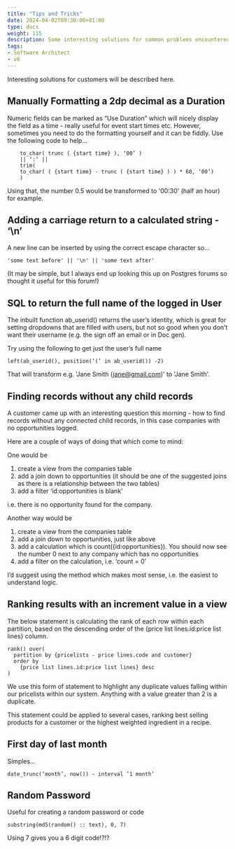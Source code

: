 ```yaml
---
title: "Tips and Tricks"
date: 2024-04-02T09:30:00+01:00
type: docs
weight: 115
description: Some interesting solutions for common problems encountered when building apps with Agilebase
tags:
- Software Architect
- v6
---
```

Interesting solutions for customers will be described here.
## Manually Formatting a 2dp decimal as a Duration 
Numeric fields can be marked as “Use Duration” which will nicely display the field as a time - really useful for event start times etc.
However, sometimes you need to do the formatting yourself and it can be fiddly.
Use the following code to help…
~~~
    to_char( trunc ( {start time} ), ‘00’ )
    || ‘:’ ||
    trim(
    to_char( ( {start time} - trunc ( {start time} ) ) * 60, ‘00’)
    )
~~~
Using that, the number 0.5 would be transformed to '00:30' (half an hour) for example.

## Adding a carriage return to a calculated string - ‘\n’
A new line can be inserted by using the correct escape character so…
~~~
'some text before' || '\n' || 'some text after'
~~~
(It may be simple, but I always end up looking this up on Postgres forums so thought it useful for this forum!)

## SQL to return the full name of the logged in User 
The inbuilt function ab_userid() returns the user’s identity, which is great for setting dropdowns that are filled with users, but not so good when you don’t want their username (e.g. the sign off an email or in Doc gen).

Try using the following to get just the user’s full name
~~~
left(ab_userid(), position(‘(’ in ab_userid()) -2)
~~~
That will transform e.g. 'Jane Smith (jane@gmail.com)' to 'Jane Smith'.

## Finding records without any child records 
A customer came up with an interesting question this morning - how to find records without any connected child records, in this case companies with no opportunities logged.

Here are a couple of ways of doing that which come to mind:

One would be

1. create a view from the companies table
2. add a join down to opportunities (it should be one of the suggested joins as there is a relationship between the two tables)
3. add a filter ‘id:opportunities is blank’

i.e. there is no opportunity found for the company.

Another way would be

1. create a view from the companies table
2. add a join down to opportunities, just like above
3. add a calculation which is count({id:opportunities}).
You should now see the number 0 next to any company which has no opportunities
4. add a filter on the calculation, i.e. ‘count = 0’

I’d suggest using the method which makes most sense, i.e. the easiest to understand logic.

## Ranking results with an increment value in a view 
The below statement is calculating the rank of each row within each partition, based on the descending order of the {price list lines.id:price list lines} column.
~~~
rank() over(
  partition by {pricelists - price lines.code and customer}
  order by
    {price list lines.id:price list lines} desc
)
~~~

We use this form of statement to highlight any duplicate values falling within our pricelists within our system. Anything with a value greater than 2 is a duplicate.

This statement could be applied to several cases, ranking best selling products for a customer or the highest weighted ingredient in a recipe.

## First day of last month 
Simples...
~~~
date_trunc(‘month’, now()) - interval ‘1 month’
~~~

## Random Password
Useful for creating a random password or code
~~~
substring(md5(random() :: text), 0, 7)
~~~
Using 7 gives you a 6 digit code!?!?





